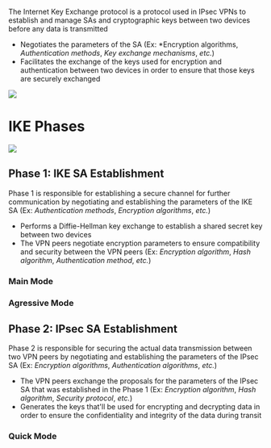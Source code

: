 The Internet Key Exchange protocol is a protocol used in IPsec VPNs to establish and manage SAs and cryptographic keys between two devices before any data is transmitted

* Negotiates the parameters of the SA (Ex: *Encryption algorithms, *Authentication methods*, *Key exchange mechanisms*, *etc.*)
* Facilitates the exchange of the keys used for encryption and authentication between two devices in order to ensure that those keys are securely exchanged

![](https://github.com/JonmarCorpuz/SecondBrain/blob/main/Assets/Whitespace.png)

# IKE Phases

![](https://github.com/JonmarCorpuz/SecondBrain/blob/main/Assets/hgfghfgdfhgsdgfgddfhhgdfdfhfdsdgfsdgdsg.PNG)

## Phase 1: IKE SA Establishment

Phase 1 is responsible for establishing a secure channel for further communication by negotiating and establishing the parameters of the IKE SA (Ex: *Authentication methods*, *Encryption algorithms*, *etc.*)

* Performs a Diffie-Hellman key exchange to establish a shared secret key between two devices
* The VPN peers negotiate encryption parameters to ensure compatibility and security between the VPN peers (Ex: *Encryption algorithm*, *Hash algorithm*, *Authentication method*, *etc.*)

### Main Mode

### Agressive Mode

## Phase 2: IPsec SA Establishment

Phase 2 is responsible for securing the actual data transmission between two VPN peers by negotiating and establishing the parameters of the IPsec SA (Ex: *Encryption algorithms*, *Authentication algorithms*, *etc.*)

* The VPN peers exchange the proposals for the parameters of the IPsec SA that was established in the Phase 1 (Ex: *Encryption algorithm*, *Hash algorithm*, *Security protocol*, *etc.*)
* Generates the keys that'll be used for encrypting and decrypting data in order to ensure the confidentiality and integrity of the data during transit

### Quick Mode

